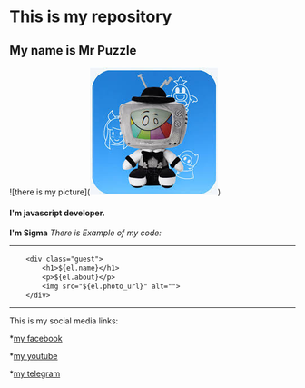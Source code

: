 # This is my repository
## My name is Mr Puzzle
![there is my picture](![alt text](image.png))
#### I'm javascript developer. 
**I'm Sigma** *There is Example of my code:*
***
        <div class="guest">
            <h1>${el.name}</h1>
            <p>${el.about}</p>
            <img src="${el.photo_url}" alt="">
        </div>
***

This is my social media links:

*[my facebook](http://instagram.com)

*[my youtube](http://youtube.com)

*[my telegram](http://telegram.com)

